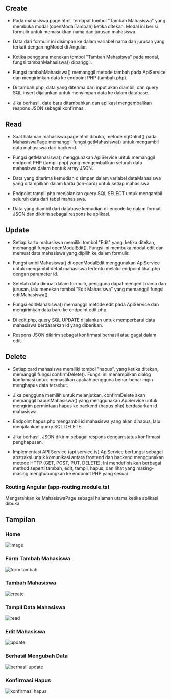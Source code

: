 ## Create
- Pada mahasiswa.page.html, terdapat tombol "Tambah Mahasiswa" yang membuka modal (openModalTambah) ketika ditekan. 
Modal ini berisi formulir untuk memasukkan nama dan jurusan mahasiswa.
- Data dari formulir ini disimpan ke dalam variabel nama dan jurusan yang terkait dengan ngModel di Angular.
- Ketika pengguna menekan tombol "Tambah Mahasiswa" pada modal, fungsi tambahMahasiswa() dipanggil.

- Fungsi tambahMahasiswa() memanggil metode tambah pada ApiService dan mengirimkan data ke endpoint PHP (tambah.php).
- Di tambah.php, data yang diterima dari input akan diambil, dan query SQL insert dijalankan untuk menyimpan data ke dalam database.
- Jika berhasil, data baru ditambahkan dan aplikasi mengembalikan respons JSON sebagai konfirmasi.

## Read
- Saat halaman mahasiswa.page.html dibuka, metode ngOnInit() pada MahasiswaPage memanggil fungsi getMahasiswa() untuk mengambil data mahasiswa dari backend.
- Fungsi getMahasiswa() menggunakan ApiService untuk memanggil endpoint PHP (tampil.php) yang mengembalikan seluruh data mahasiswa dalam bentuk array JSON.
- Data yang diterima kemudian disimpan dalam variabel dataMahasiswa yang ditampilkan dalam kartu (ion-card) untuk setiap mahasiswa.

- Endpoint tampil.php menjalankan query SQL SELECT untuk mengambil seluruh data dari tabel mahasiswa.
- Data yang diambil dari database kemudian di-encode ke dalam format JSON dan dikirim sebagai respons ke aplikasi.

## Update 
- Setiap kartu mahasiswa memiliki tombol "Edit" yang, ketika ditekan, memanggil fungsi openModalEdit(). Fungsi ini membuka modal edit dan memuat data mahasiswa yang dipilih ke dalam formulir.
- Fungsi ambilMahasiswa() di openModalEdit menggunakan ApiService untuk mengambil detail mahasiswa tertentu melalui endpoint lihat.php dengan parameter id.
- Setelah data dimuat dalam formulir, pengguna dapat mengedit nama dan jurusan, lalu menekan tombol "Edit Mahasiswa" yang memanggil fungsi editMahasiswa().

- Fungsi editMahasiswa() memanggil metode edit pada ApiService dan mengirimkan data baru ke endpoint edit.php.
- Di edit.php, query SQL UPDATE dijalankan untuk memperbarui data mahasiswa berdasarkan id yang diberikan.
- Respons JSON dikirim sebagai konfirmasi berhasil atau gagal dalam edit.

## Delete
- Setiap card mahasiswa memiliki tombol "hapus", yang ketika ditekan, memanggil fungsi confirmDelete(). Fungsi ini menampilkan dialog konfirmasi untuk memastikan apakah pengguna benar-benar ingin menghapus data tersebut.
- Jika pengguna memilih untuk melanjutkan, confirmDelete akan memanggil hapusMahasiswa() yang menggunakan ApiService untuk mengirim permintaan hapus ke backend (hapus.php) berdasarkan id mahasiswa.

- Endpoint hapus.php mengambil id mahasiswa yang akan dihapus, lalu menjalankan query SQL DELETE.
- Jika berhasil, JSON dikirim sebagai respons dengan status konfirmasi penghapusan.
- Implementasi API Service (api.service.ts)
ApiService berfungsi sebagai abstraksi untuk komunikasi antara frontend dan backend menggunakan metode HTTP (GET, POST, PUT, DELETE). Ini mendefinisikan berbagai method seperti tambah, edit, tampil, hapus, dan lihat yang masing-masing menghubungkan ke endpoint PHP yang sesuai

### Routing Angular (app-routing.module.ts)
Mengarahkan ke MahasiswaPage sebagai halaman utama ketika aplikasi dibuka

## Tampilan
### Home
![image](https://github.com/user-attachments/assets/feffd39c-2cd7-40b7-841f-0b84f3f044d9)

### Form Tambah Mahasiswa
![form tambah](image-2.png)

### Tambah Mahasiswa
![create](image-3.png)

### Tampil Data Mahasiswa
![read](image-4.png)

### Edit Mahasiswa
![update](image-5.png)

### Berhasil Mengubah Data
![berhasil update](image-6.png)

### Konfirmasi Hapus
![konfirmasi hapus](image-7.png)
